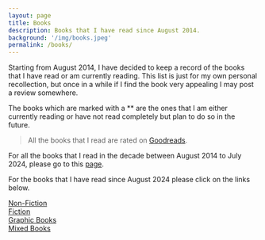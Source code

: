 ```yaml
---
layout: page
title: Books
description: Books that I have read since August 2014.
background: '/img/books.jpeg'
permalink: /books/
---
```


Starting from August 2014, I have decided to keep a record of the books that I have read or am currently reading. This list is just for my own personal recollection, but once in a while if I find the book very appealing I may post a review somewhere.

The books which are marked with a ** are the ones that I am either currently reading or have not read completely but plan to do so in the future.

>All the books that I read are rated on [Goodreads](https://www.goodreads.com/user/show/36494310-manjil).

For all the books that I read in the decade between August 2014 to July 2024, please go to this [page](/books-old/).

For the books that I have read since August 2024 please click on the links below.

[Non-Fiction](/books/non-fiction/)  
[Fiction](/books/fiction/)  
[Graphic Books](/books/graphic/)  
[Mixed Books](/books/mixed/)
